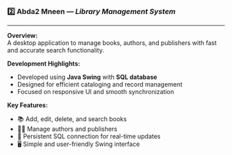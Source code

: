 ### 2️⃣ Abda2 Mneen — *Library Management System*
---
**Overview:**  
A desktop application to manage books, authors, and publishers with fast and accurate search functionality.

**Development Highlights:**  
- Developed using **Java Swing** with **SQL database**  
- Designed for efficient cataloging and record management  
- Focused on responsive UI and smooth synchronization

**Key Features:**
- 📚 Add, edit, delete, and search books  
- 🧑‍💼 Manage authors and publishers  
- 🔗 Persistent SQL connection for real-time updates  
- 🖥️ Simple and user-friendly Swing interface  

